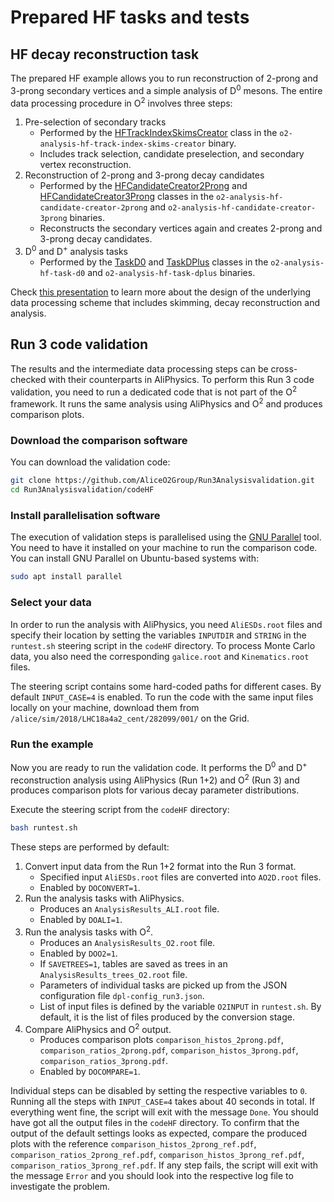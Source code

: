 # Prepared HF tasks and tests

## HF decay reconstruction task
The prepared HF example allows you to run reconstruction of 2-prong and 3-prong secondary vertices and a simple analysis of D<sup>0</sup> mesons. The entire data processing procedure in O<sup>2</sup> involves three steps:
1. Pre-selection of secondary tracks
   * Performed by the [HFTrackIndexSkimsCreator](https://github.com/AliceO2Group/AliceO2/blob/dev/Analysis/Tasks/PWGHF/HFTrackIndexSkimsCreator.cxx) class
   in the `o2-analysis-hf-track-index-skims-creator` binary.
   * Includes track selection, candidate preselection, and secondary vertex reconstruction.
1. Reconstruction of 2-prong and 3-prong decay candidates
   * Performed by the [HFCandidateCreator2Prong](https://github.com/AliceO2Group/AliceO2/blob/dev/Analysis/Tasks/PWGHF/HFCandidateCreator2Prong.cxx)
   and [HFCandidateCreator3Prong](https://github.com/AliceO2Group/AliceO2/blob/dev/Analysis/Tasks/PWGHF/HFCandidateCreator3Prong.cxx) classes in the
   `o2-analysis-hf-candidate-creator-2prong` and `o2-analysis-hf-candidate-creator-3prong` binaries.
   * Reconstructs the secondary vertices again and creates 2-prong and 3-prong decay candidates.
1. D<sup>0</sup> and D<sup>+</sup> analysis tasks
   * Performed by the [TaskD0](https://github.com/AliceO2Group/AliceO2/blob/dev/Analysis/Tasks/PWGHF/taskD0.cxx)
   and [TaskDPlus](https://github.com/AliceO2Group/AliceO2/blob/dev/Analysis/Tasks/PWGHF/taskDPlus.cxx) classes in the
   `o2-analysis-hf-task-d0` and `o2-analysis-hf-task-dplus` binaries.

Check [this presentation](https://indico.cern.ch/event/932917/contributions/3920363/attachments/2065207/3465791/20200629_PWGHF_report.pdf) to learn more about the design of the underlying data processing scheme that includes skimming, decay reconstruction and analysis.

## Run 3 code validation

The results and the intermediate data processing steps can be cross-checked with their counterparts in AliPhysics.
To perform this Run 3 code validation, you need to run a dedicated code that is not part of the O<sup>2</sup> framework.
It runs the same analysis using AliPhysics and O<sup>2</sup> and produces comparison plots.

### Download the comparison software

You can download the validation code:
```bash
git clone https://github.com/AliceO2Group/Run3Analysisvalidation.git
cd Run3Analysisvalidation/codeHF
```

### Install parallelisation software

The execution of validation steps is parallelised using the [GNU Parallel](https://www.gnu.org/software/parallel/) tool.
You need to have it installed on your machine to run the comparison code.
You can install GNU Parallel on Ubuntu-based systems with:
```bash
sudo apt install parallel
```

### Select your data

In order to run the analysis with AliPhysics, you need `AliESDs.root` files and specify their location by setting the variables `INPUTDIR` and `STRING` in the `runtest.sh` steering script in the `codeHF` directory.
To process Monte Carlo data, you also need the corresponding `galice.root` and `Kinematics.root` files.

The steering script contains some hard-coded paths for different cases.
By default `INPUT_CASE=4` is enabled.
To run the code with the same input files locally on your machine, download them from `/alice/sim/2018/LHC18a4a2_cent/282099/001/` on the Grid.

### Run the example

Now you are ready to run the validation code.
It performs the D<sup>0</sup> and D<sup>+</sup> reconstruction analysis using AliPhysics (Run 1+2) and O<sup>2</sup> (Run 3) and produces comparison plots for various decay parameter distributions.

Execute the steering script from the `codeHF` directory:

```bash
bash runtest.sh
```

These steps are performed by default:

1. Convert input data from the Run 1+2 format into the Run 3 format.
   *  Specified input `AliESDs.root` files are converted into `AO2D.root` files.
   *  Enabled by `DOCONVERT=1`.
1. Run the analysis tasks with AliPhysics.
   *  Produces an `AnalysisResults_ALI.root` file.
   *  Enabled by `DOALI=1`.
1. Run the analysis tasks with O<sup>2</sup>.
   *  Produces an `AnalysisResults_O2.root` file.
   *  Enabled by `DOO2=1`.
   *  If `SAVETREES=1`, tables are saved as trees in an `AnalysisResults_trees_O2.root` file.
   *  Parameters of individual tasks are picked up from the JSON configuration file `dpl-config_run3.json`.
   *  List of input files is defined by the variable `O2INPUT` in `runtest.sh`. By default, it is the list of files produced by the conversion stage.
1. Compare AliPhysics and O<sup>2</sup> output.
   *  Produces comparison plots `comparison_histos_2prong.pdf`, `comparison_ratios_2prong.pdf`, `comparison_histos_3prong.pdf`, `comparison_ratios_3prong.pdf`.
   *  Enabled by `DOCOMPARE=1`.

Individual steps can be disabled by setting the respective variables to `0`.
Running all the steps with `INPUT_CASE=4` takes about 40 seconds in total.
If everything went fine, the script will exit with the message `Done`.
You should have got all the output files in the `codeHF` directory.
To confirm that the output of the default settings looks as expected, compare the produced plots with the reference
`comparison_histos_2prong_ref.pdf`, `comparison_ratios_2prong_ref.pdf`, `comparison_histos_3prong_ref.pdf`, `comparison_ratios_3prong_ref.pdf`.
If any step fails, the script will exit with the message `Error` and you should look into the respective log file to investigate the problem.
